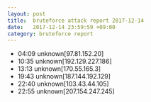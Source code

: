 ```yaml
---
layout: post
title:  bruteforce attack report 2017-12-14
date:   2017-12-14 23:59:59 +09:00
category: bruteforce report
---
```


* 04:09 unknown[97.81.152.20]
* 10:35 unknown[192.129.227.186]
* 13:13 unknown[170.55.165.3]
* 19:43 unknown[187.144.192.129]
* 22:40 unknown[103.43.44.105]
* 22:55 unknown[207.154.247.245]
